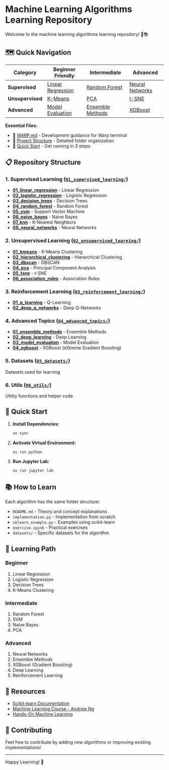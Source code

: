 # Machine Learning Algorithms Learning Repository

Welcome to the machine learning algorithms learning repository! 🤖📚

## 🗺️ Quick Navigation

| Category | Beginner Friendly | Intermediate | Advanced |
|----------|------------------|--------------|----------|
| **Supervised** | [Linear Regression](./01_supervised_learning/01_linear_regression/) | [Random Forest](./01_supervised_learning/04_random_forest/) | [Neural Networks](./01_supervised_learning/08_neural_networks/) |
| **Unsupervised** | [K-Means](./02_unsupervised_learning/01_kmeans/) | [PCA](./02_unsupervised_learning/04_pca/) | [t-SNE](./02_unsupervised_learning/05_tsne/) |
| **Advanced** | [Model Evaluation](./04_advanced_topics/03_model_evaluation/) | [Ensemble Methods](./04_advanced_topics/01_ensemble_methods/) | [XGBoost](./04_advanced_topics/04_xgboost/) |

**Essential Files:**
- 📝 [WARP.md](./WARP.md) - Development guidance for Warp terminal
- 📁 [Project Structure](#-repository-structure) - Detailed folder organization
- 🚀 [Quick Start](#-quick-start) - Get running in 3 steps

## 📋 Repository Structure

### 1. **Supervised Learning** ([`01_supervised_learning/`](./01_supervised_learning/))
- **[01_linear_regression](./01_supervised_learning/01_linear_regression/)** - Linear Regression
- **[02_logistic_regression](./01_supervised_learning/02_logistic_regression/)** - Logistic Regression  
- **[03_decision_trees](./01_supervised_learning/03_decision_trees/)** - Decision Trees
- **[04_random_forest](./01_supervised_learning/04_random_forest/)** - Random Forest
- **[05_svm](./01_supervised_learning/05_svm/)** - Support Vector Machine
- **[06_naive_bayes](./01_supervised_learning/06_naive_bayes/)** - Naive Bayes
- **[07_knn](./01_supervised_learning/07_knn/)** - K-Nearest Neighbors
- **[08_neural_networks](./01_supervised_learning/08_neural_networks/)** - Neural Networks

### 2. **Unsupervised Learning** ([`02_unsupervised_learning/`](./02_unsupervised_learning/))
- **[01_kmeans](./02_unsupervised_learning/01_kmeans/)** - K-Means Clustering
- **[02_hierarchical_clustering](./02_unsupervised_learning/02_hierarchical_clustering/)** - Hierarchical Clustering
- **[03_dbscan](./02_unsupervised_learning/03_dbscan/)** - DBSCAN
- **[04_pca](./02_unsupervised_learning/04_pca/)** - Principal Component Analysis
- **[05_tsne](./02_unsupervised_learning/05_tsne/)** - t-SNE
- **[06_association_rules](./02_unsupervised_learning/06_association_rules/)** - Association Rules

### 3. **Reinforcement Learning** ([`03_reinforcement_learning/`](./03_reinforcement_learning/))
- **[01_q_learning](./03_reinforcement_learning/01_q_learning/)** - Q-Learning
- **[02_deep_q_networks](./03_reinforcement_learning/02_deep_q_networks/)** - Deep Q-Networks

### 4. **Advanced Topics** ([`04_advanced_topics/`](./04_advanced_topics/))
- **[01_ensemble_methods](./04_advanced_topics/01_ensemble_methods/)** - Ensemble Methods
- **[02_deep_learning](./04_advanced_topics/02_deep_learning/)** - Deep Learning
- **[03_model_evaluation](./04_advanced_topics/03_model_evaluation/)** - Model Evaluation
- **[04_xgboost](./04_advanced_topics/04_xgboost/)** - XGBoost (eXtreme Gradient Boosting)

### 5. **Datasets** ([`05_datasets/`](./05_datasets/))
Datasets used for learning

### 6. **Utils** ([`06_utils/`](./06_utils/))
Utility functions and helper code

## 🚀 Quick Start

1. **Install Dependencies:**
   ```bash
   uv sync
   ```

2. **Activate Virtual Environment:**
   ```bash
   uv run python
   ```

3. **Run Jupyter Lab:**
   ```bash
   uv run jupyter lab
   ```

## 📚 How to Learn

Each algorithm has the same folder structure:
- `README.md` - Theory and concept explanations
- `implementation.py` - Implementation from scratch
- `sklearn_example.py` - Examples using scikit-learn
- `exercise.ipynb` - Practical exercises
- `datasets/` - Specific datasets for the algorithm

## 🎯 Learning Path

### Beginner
1. Linear Regression
2. Logistic Regression
3. Decision Trees
4. K-Means Clustering

### Intermediate
1. Random Forest
2. SVM
3. Naive Bayes
4. PCA

### Advanced
1. Neural Networks
2. Ensemble Methods
3. XGBoost (Gradient Boosting)
4. Deep Learning
5. Reinforcement Learning

## 📖 Resources

- [Scikit-learn Documentation](https://scikit-learn.org/)
- [Machine Learning Course - Andrew Ng](https://www.coursera.org/learn/machine-learning)
- [Hands-On Machine Learning](https://github.com/ageron/handson-ml2)

## 🤝 Contributing

Feel free to contribute by adding new algorithms or improving existing implementations!

---
Happy Learning! 🎉